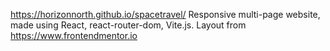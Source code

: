 https://horizonnorth.github.io/spacetravel/
Responsive multi-page website, made using React, react-router-dom, Vite.js. 
Layout from https://www.frontendmentor.io 

